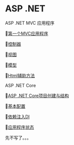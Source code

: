 # ASP .NET 
ASP .NET MVC 应用程序

:checkered_flag:[第一个MVC应用程序](https://github.com/Lumnca/MVC/blob/master/Start.md)

:checkered_flag:[控制器](https://github.com/Lumnca/MVC/blob/master/%E6%8E%A7%E5%88%B6%E5%99%A8.md)

:checkered_flag:[视图](https://github.com/Lumnca/MVC/blob/master/%E8%A7%86%E5%9B%BE.md)

:checkered_flag:[模型](https://github.com/Lumnca/MVC/blob/master/%E6%A8%A1%E5%9E%8B.md)

:checkered_flag:[Html辅助方法](https://github.com/Lumnca/MVC/blob/master/%E6%95%B0%E6%8D%AE%E4%BA%A4%E4%BA%92.md)


ASP .NET Core

:checkered_flag:[ASP .NET Core项目创建与结构](https://github.com/Lumnca/ASP-.NET-Core/blob/master/core%E9%A1%B9%E7%9B%AE%E5%88%9B%E5%BB%BA.md)

:checkered_flag:[基本配置](https://github.com/Lumnca/ASP-.NET-Core/blob/master/%E5%9F%BA%E6%9C%AC%E6%9C%8D%E5%8A%A1%E9%85%8D%E7%BD%AE.md)

:checkered_flag:[依赖注入DI](https://github.com/Lumnca/ASP-.NET-Core/blob/master/%E4%BE%9D%E8%B5%96%E6%B3%A8%E5%85%A5DI.md)

:checkered_flag:[应用程序状态](https://github.com/Lumnca/ASP-.NET-Core/blob/master/%E5%BA%94%E7%94%A8%E7%A8%8B%E5%BA%8F%E7%8A%B6%E6%80%81.md)

先不写了。。。
